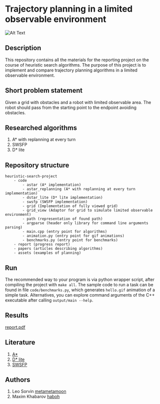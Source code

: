 # Trajectory planning in a limited observable environment

![Alt Text](assets/demo.gif)

## Description

This repository contains all the materials for the reporting project on the
course of heuristic search algorithms. The purpose of this project is to implement and compare trajectory planning algorithms in a limited observable environment.

## Short problem statement
Given a grid with obstacles and a robot with limited observable area. The robot should pass from the starting point to the endpoint avoiding obstacles.

## Researched algorithms

1. A* with replanning at every turn
2. SWSFP
3. D* lite

## Repository structure

```
heuristic-search-project
    - code
        - astar (A* implementation)
        - astar_replanning (A* with replanning at every turn implementation)
        - dstar_lite (D* lite implementation)
        - swsfp (SWSFP implementation)
        - grid (Implementation of fully viewed grid)
        - grid_view (Adaptor for grid to simulate limited observable environment)
        - path (representation of found path)
        - argparse (header only library for command line arguments parsing)
        - main.cpp (entry point for algorithms)
        - animation.py (entry point for gif animations)
        - benchmarks.py (entry point for benchmarks)
    - report (progress report)
    - papers (articles describing algorithms)
    - assets (examples of planning)
```

## Run

The recommended way to your program is via python wrapper script, after compiling the project with `make all`.
The sample code to run a task can be found in file `code/benchmarks.py`, which generates `hello.gif` animation of a simple task.
Alternatives, you can explore command arguments of the C++ executable after calling `output/main --help`.

## Results

[report.pdf](Report)

## Literature
1. [A*](https://en.wikipedia.org/wiki/A*_search_algorithm)
2. [D* lite](papers/Dstar%20Lite-2002.pdf)
4. [SWSFP](papers/s10458-008-9061-x.pdf)

## Authors
1. Leo Sorvin [metametamoon](https://github.com/metametamoon)
2. Maxim Khabarov [haboh](https://github.com/haboh)